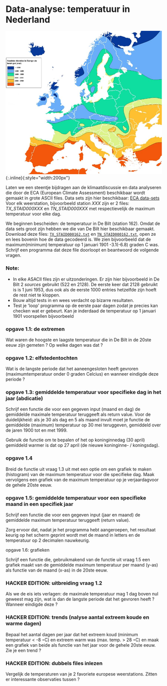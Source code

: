 # Data-analyse: temperatuur in Nederland

![TemperatureMapEurope](TemperatureMapEurope.jpg){:.inline}{:style="width:200px"}

Laten we een steentje bijdragen aan de klimaatdiscussie en data analyseren 
die door de ECA (European Climate Assessment) beschikbaar wordt gemaakt in 
grote ASCII files. Data sets zijn hier beschikbaar: 
[ECA data-sets](http://eca.knmi.nl/dailydata/predefinedseries.php)
Voor elk weerstation, bijvoorbeeld station *XXX* zijn er 2 files: 
*TX_STAID000XXX* en *TN_STAID000XXX* met respectievelijk de maximum 
temperatuur voor elke dag.

We beginnen bescheiden: de temperatuur in De Bilt (station 162). Omdat de 
data sets groot zijn hebben we die van De Bilt hier beschikbaar gemaakt. 
Download deze files: [`TX_STAID000162.txt`](TX_STAID000162.txt) en 
[`TN_STAID000162.txt`](TN_STAID000162.txt), open ze en lees bovenin hoe de 
data gecodeerd is. We zien bijvoorbeeld dat de maximum(minimum) temperatuur 
op 1 januari 1901 -3.1(-6.8) graden C was. Schrijf een programma dat deze 
file doorloopt en beantwoord de volgende vragen.

### Note:

* In elke ASACII files zijn er uitzonderingen. Er zijn hier bijvoorbeeld in De Bilt 2 *sources* gebruikt (522 en 2128). De eerste keer dat 2128 gebruikt is 
is 1 juni 1953, dus ook als de eerste 1000 entries hetzelfde zijn hoeft de rest niet te kloppen. 
* Bouw altijd tests in en wees verdacht op bizarre resultaten.
* Test je 'loop' programma op de eerste paar dagen zodat je precies kan checken wat er gebeurt. Kan je inderdaad 
de temperatuur op 1 januari 1901 voorspellen bijvoorbeeld

### opgave 1.1: de extremen

Wat waren de hoogste en laagste temperatuur die in De Bilt in de 20ste eeuw zijn gemeten ? Op welke dagen was dat ?

### opgave 1.2: elfstedentochten

Wat is de langste periode dat het aaneengesloten heeft gevroren (maximumtemperatuur onder 0 graden Celcius) 
en wanneer eindigde deze periode ?

### opgave 1.3: gemiddelde temperatuur voor specifieke dag in het jaar (abdicatie)

Schrijf een functie die voor een gegeven input (maand en dag) de gemiddelde maximale temperatuur 
teruggeeft als return value. Voor de duidelijkheid: als je 30 als dag en 5 als maand invult moet 
je functie de gemiddelde (maximum) temperatuur op 30 mei teruggeven, gemiddeld over de jaren 1900 
tot en met 1999.

Gebruik de functie om te bepalen of het op koninginnedag (30 april) gemiddeld warmer is dat op 27 april 
(de nieuwe koninginne- / koningsdag).

### opgave 1.4 

Breid de functie uit vraag 1.3 uit met een optie om een grafiek te maken (histogram) van de 
maximum temperatuur voor die specifieke dag. Maak vervolgens een grafiek van de maximum temperatuur 
op je verjaardagvoor de gehele 20ste eeuw.

### opgave 1.5: gemiddelde temperatuur voor een specifieke maand in een specifiek jaar

Schrijf een functie die voor een gegeven input (jaar en maand) de gemiddelde maximum 
temperatuur teruggeeft (return value).

Zorg ervoor dat, nadat je het programma hebt aangeroepen, het resultaat keurig op het scherm 
geprint wordt met de maand in letters en de temperatuur op 2 decimalen nauwkeurig.

opgave 1.6: grafieken

Schrijf een functie die, gebruikmakend van de functie uit vraag 1.5 een grafiek maakt van de 
gemiddelde maximum temperatuur per maand (y-as) als functie van de maand (x-as) in de 20ste eeuw. 


### HACKER EDITION: uitbreiding vraag 1.2
Als we de eis iets verlagen: de maximale temperatuur mag 1 dag boven nul geweest mag zijn, wat is 
dan de langste periode dat het gevroren heeft ? Wanneer eindigde deze ?

### HACKER EDITION: trends (nalyse aantal extreem koude en warme dagen)

Bepaal het aantal dagen per jaar dat het extreem koud (minimum temperatuur < -8 ◦C) en extreem 
warm was (max. temp. > 28 ◦C) en maak een grafiek van beide als functie van het jaar voor de 
gehele 20ste eeuw. Zie je een trend ?

### HACKER EDITION: dubbels files inlezen
Vergelijk de temperaturen van je 2 favoriete europese weerstations. Zitten er interessante observaties tussen ?

